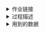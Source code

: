 <details>
 
<summary>作业链接</summary>

##### 作业链接

中国电影银幕之变  https://github.com/wangsihan98/homework/blob/master/final-homework.md

</details>

<details>
 
<summary>过程描述</summary>

##### 选题想法、资料搜集过程

作业是在11月20日之前布置的，我按照一个月的时间进行了计划，并按照整它有序进行。以下是我的安排。

> 11.20-11.29：查资料 </br>
11.29-12.1：定选题思路</br>
12.2-12.8：写文字内容,周一、周二、周三每天各一部分，周四周五写开头结尾，周末修改</br>
12.9-12.13：作图，一天1-2张图，周五给老师看，听取意见</br>
12.14-12.19：修改文字和图片

因为我很喜欢看电影和书，所以打算从热爱出发探索选题内容。之前想了三个方向：电影院数量、电影的审批、文本内容分析。

电影院数量这个选题原本是想整理全国大、小城市电影院的数量，和国外对比，来展现国内电影资源分配的不均衡以及观众观影水平的参差不齐。但我查完资料之后，发现现在二三线城市电影院数量增长，反而是大城市将要达到饱和。

电影审批这个题，是来源于我在国家电影局看到的公报，他们会把每个月审批通过了什么电影公布出来，我想去算一下真正上映的和审批通过的比例，以及统计审批通过电影的类型和内容。但有些电影网络上仍然搜不到信息，而且这样的审批与国家的政策有很大的关系，所以我放弃了这个选题。

第三个想法是文本内容分析，比如改编电影、系列电影电视剧、谍战片或者作家文本分析，这个看上去很有意思，但因为工作量很大，而且没有相关的数据，所以我也放弃了。

最终，我重新查找和整理了电影院数量的选题。

我一般会在微信公众号、网上搜索引擎、图书馆书籍、论文这四个方面搜索资料。

我在图书馆借阅了《品牌影院经营——上海大光明光影80年》、《院线经营管理》、《大光明•光影八十年》、《2013中国电影市场报告》、《县级影院建设与改造问题研究》、《空间与记忆 中国影院文化研究》、《电影票房营销》等几本书，从中了解电影院现状，寻找思路，把有趣的地方标记并记录下来，同时记下其中的数据和数据来源。正文中关于上海上世纪电影院的地理位置状况就是我从《品牌影院经营——上海大光明光影80年》《大光明·光影八十年》发现的，我还从书籍的注释中找到了一些电影数据网站，比如MPAA（美国电影协会）、NATO（美国影院业主协会）、法国国家电影中心（CNC）等国外数据信息网站。

关于电影院的论文，我也阅读的比较多与杂。因为还没找准具体的方向，所以关于电影院的发展历史、去电影院的心理动因和全国电影院现状的论文都读了很多。

微信公众号和网上的文章大多都是关于电影票房的分析，但我觉得现在关于电影票房的数据新闻非常多，我无法做出最优秀的作品，所以在看资料的时候尽量避开了和票房有关的信息。

我把所有有趣的点和思路整理到一个word里面，包括电影建筑的变化、历经风霜的电影院、好莱坞八大片厂电影院、2001年《关于改革点映发行放映机制的实施细则》、电影院赚钱的几种方式、家庭影院汽车影院……最后，我舍弃与补充了其中的某些点，形成了第一版选题思路。

期间，我还向中国电影家协会索要了中国每年电影上映数量的具体数据，因为各商业平台统计的数据有出入，我需要一个最准确的数据，但并未得到回复。

##### 确定内容框架的过程

由于电影院这个题很大，能说的方面很多，所以我前后反复，修改出三版内容思路。

第一版。

>主题：人们为什么去电影院</br>
第一个小标题主要是从历史角度分析原因，写电影院的出现，举出中国比较早的几个电影院，比如上海大光明大戏院。</br>
第二部分，是写现代电影院的环境和技术，比如屏幕长宽比的变化，比如《敦刻尔克》需要的长宽比很少有电影院能满足，还有120帧的电影也不是所有电影院屏幕都可以满足的。</br>
第三部分，主要是看大、中城市的电影院和屏幕的增长，小城市电影院增长比大城市多（其实我看的几本书都是2010年前写的，所以里面的小城市电影院要比大城市落后、增速慢，但这几年确实发生了一些变化），但非常落后的地区电影院还是难以维系经营，于是可以再讨论一下电影院的收入来源，最后再点一下那个脱贫攻坚战星光行动。

在询问过老师的意见之后，觉得思路太散，没有统一的主题，所以我又修改，打算通过一个关键词把各部分串起来，第二版和第三版是用不同的思路形式贯穿起来的。

第二版。

>主题：电影银幕之变</br>
1.屏幕的物理规格</br>
从黑白电影到彩色再到3D、巨幕、120帧</br>
长宽比从最初的4:3到1.375的学院比，再到非常宽的银幕</br>
2.屏幕的放映内容</br>
中国电影屏幕数量逐渐增多，2018年数量成为世界首位，但人均银幕数量低，放映电影的种类也比不上美国</br>
3.屏幕的放映地区</br>
从最早的电影院及其位置，写到现在的脱贫攻坚战星光行动，去边远的地区建电影院

第三版。

>主题：银幕和票房数量增长背后</br>
中国银幕数量变化，近几年居世界第一。中国票房变化，居世界第一。</br>
1.是人均银幕数量的低下</br>
我们是每1.8万人拥有一张银幕（仅以城镇人口计算），北美是每8000人拥有一张银幕，两者之间还有一倍的差距。 </br>
2.是电影放映数量低下</br>
2018年中国共上映516部新片，而美国有700多部，电影类型也更为多样。</br>
3.是人均观影次数的低下</br>
中国的年人均观影人次1.23追近了日本的1.33，还远不及北美的3.59和韩国的4.24。</br>
4.电影票的价位高</br>
对比电影票平均价格和居民每月平均收入，中国是票价最高的。

当时，对于第二版和第三版的思路，我无从抉择，觉得第二个更有意思，但第三个数据更扎实，在询问老师后，选择了更有意思的第二个。

在后来写作的时候，我又进行了微调，把“屏幕的放映内容”移到了最后，在里面又添加了第三版中的数据内容，更名为“屏幕的数量变化”。

文字稿和图片基本完成后，我再次询问老师的意见，修改了二三部分的结构，使得逻辑更加通顺。原本第二部分中，我只写了1930年代的上海电影院位置和2001年之后的院线制，忽略了中间的跨度，所以我又查找了院线制出现之前电影院的状况，做了过渡。原来的第三部分中有大量的数据，其密集程度会让读者反应不过来或者觉得无趣，所以，我在之前“人均银幕数量、电影放映数量、人均观影人次、电影票价位高”的基础上，加了人们对当今电影市场发展迅速的感受，并去掉了电影票价这一部分，使得数据变得松散，更容易阅读。

##### 视觉呈现的选择

我在写文字稿的时候就考虑到了作图的内容和排列的位置。随着这门课的开展，我一直在思考文字与图片的关系，一开始我觉得先把数据可视化比较重要，所以先做图后写稿件，导致文字质量不高，后来课上进行作业展示的时候，我突然发现图片其实没那么重要，它起到的是解释与说明的功能，是对文章的锦上添花，无需太过注重能否做出炫酷的图片，所以我后来以文字为主，在此基础之上再作图。

作为一个没做过长图、不太会用PS、色彩搭配没有实操过的人，我觉得能把图做的风格统一是很难的。

这次作业中，我一共做了六个图，包括每个年代不同的银幕比例、cinity杜比60帧影厅的数量、上世纪30年代上海影厅建立的位置、天堂电影院建立地点与时间、银幕数量变化、中美电影上映数量差距。

我在一开始就注意到了风格的问题，所以对字体进行了统一，但因为图片素材不一样，有的是卡通图片，有的是老旧的地图，有的是软件导出的数据图，所以风格和形式上还有很大的差距。

在完成第一版图片之后，我根据老师的意见对每一张图片进行了修改。

第一张图片我把排版调整了一下，原先的图片都排在一侧，但由于长宽比差距不大，所以导致大部分数字都挤在一起，改第二版时，我把图片左右交叉放了一下，比之前美观，数字也不会挤在一起了。

第二张图，我原本做的是一个简单的柱形图，每个类型的影厅对应一个数值，但因为只有5个数据点，老师建议我换成别的样式，所以我用气泡的形式做了一个图，气泡的大小代表数量，数量越多气泡越大的颜色越淡，气泡中加上影厅的标志，以及可以放映的规格，并突出显示影厅的数量。

第三张图是1930年代上海的地图，因为是在下载的地图上直接加的点，原地图上有很多杂乱的标识和线，导致我标上去的点不够突出。修改的时候，我用PS把原地图上的标记去掉了，并改换了我标上去的图标形状，改成与老旧地图风格符合的图案。为了突出这些点，我还把电影院集中的区域标成了高亮。

第四张图，我在标准地图服务网站下载的地图原本标注了省市，为了使我的标注显得清晰，我在PS里擦掉了这些文字，使得地图上只有各省的轮廓，但我在标注时把文字放在了图中，还是非常杂乱，所以改第二版的时候，只在地图上进行了标注，把时间和地点放在了地图之外。

第五张图，我做的是象形条形图，一个图标代表4000块屏幕。因为找不到更好的折线图表达方式，所以我没对这个图进行大的修改，只是加上了数据。

第六张图是我在hanabi里做完后导出修改的，我在PS里把hanabi给的字体和颜色改了，加了图例和单位。

除此之外，我想说一下做这次选题的感受。我感觉这不是自己擅长的领域，所以比大家都要提前开始紧张和想选题，觉得可以用时间来弥补自身的不足。找到一个好的选题相当于成功了一大半，但由于我需要往下推进，所以必须在固定的时间内定出选题思路，尽管这时候想出来的可能不是最好的，但我真的无法在距离DDL只剩一周的时间内完成这一系列操作。我通常会通过反复不断的修改，来使作业更加完美，弥补前期选题可能不够优秀的缺点。这样看来，我算一个比较求稳、较为刻板的人。尽管我在上周上课的时候又萌生了新的想法，想做我非常喜欢的话剧《恋爱的犀牛》的可视化，但看着仅剩一周的时间和其他的DDL，我望而却步，只恨自己没有在最初想到它。我可能就是没有这种放弃前三周所有准备的勇气，去开始一个新的尝试。

我通常习惯老师一布置作业就开始写，这样每天写一点，后期不断地修改，每天任务既不重，作业完成的也能比较好。但当接近DDL时，我会觉得劳累，因为战线拉得太长，付出的时间也很多，但每次我都是咬咬牙就过去了。我不知道我这样的写作业方式算不算好，但我相信努力还是会有收获的。

##### 参考资料（链接或文件）

1. 解读电影银幕宽高比-历史与变化
https://www.vmovier.com/44816/

2. 4:3、16:9、2.39:1、1.85:1....这些数字怎么来的，怎么算你真清楚吗？
https://107cine.com/stream/98256/

3. 科普：可以看4k 120帧的影院
https://movie.douban.com/subject/3097572/discussion/616450085/

4. 一文看懂电影宽高比发展史
https://107cine.com/stream/109778/

5. 《品牌影院经营——上海大光明光影80年》，余佳丽著，上海交通大学出版社。

6. 《院线经营管理》，余剑红、吴曼芳编著，中国电影出版社。

7. 《电影票房营销》，夏卫国著，中国电影出版社。

8.《县级影院建设与改造问题研究》，于丽、刘扬、王煊编著，中国电影出版社。

</details>

<details>
 
<summary>用到的数据</summary>

#### 用到的数据（链接或文件）

1. cinity官方微博
https://weibo.com/p/1006067021923951/home?from=page_100606&mod=TAB#place

2. 《品牌影院经营——上海大光明光影80年》，余佳丽著，上海交通大学出版社。

3. 中国电影发行放映协会网站
http://www.chinafilm.org.cn/Item/list.asp?id=1665

4. 艺恩网《2018中国电影市场城市热度趋势报告》
http://www.endata.com.cn/Market/reportDetail.html?bid=1d033646-ad2c-4785-8f03-f21cafce8f51

5. 天堂电影院共建计划官方微博
https://weibo.com/paradisecinema2018?topnav=1&wvr=6&topsug=1&is_all=1

6. 国家统计局《文化事业繁荣兴盛 文化产业快速发展——新中国成立70周年经济社会发展成就系列报告之八》
http://www.stats.gov.cn/tjsj/zxfb/201907/t20190724_1681393.html

7. 美国电影协会（MPAA）
https://www.afi.com/

8. 《2019中国电影产业研究报告》，中国电影出版社。

9. 中国电影数据信息网
https://zgdypw.cn/#/root.html

10. 《电影票房营销》，夏卫国著，中国电影出版社，199页，部分国家和地区（主要城市）电影票价与月人均GNP对比。

11.国家电影局 
http://www.chinafilm.gov.cn/

12.标准地图服务
http://bzdt.ch.mnr.gov.cn/index.html

13.《大光明•光影八十年》，上海大光明电影院有限公司编，同济大学出版社，P20。

</details>
